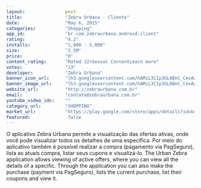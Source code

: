 ```yaml
---
layout:               post
title:                "Zebra Urbana - Cliente"
date:                 "May 6, 2015"
categories:           "Shopping"
app_id:               "br.com.zebraurbana.android.client"
rating:               "4.2"
installs:             "1,000 - 5,000"
size:                 "2.5M"
price:                "0"
content_rating:       "Rated 12+Sexual ContentLearn more"
votes:                "23"
developer:            "Zebra Urbana"
banner_icon_url:      "lh3.googleusercontent.com/hAMiL3CIp3GL6BnC_CevAaDcPd_7ZhysT9rbyoHCZeziO7G-0xBjmJX1bwvsKvzrUbI=w300"
banner_image_url:     "lh3.googleusercontent.com/hAMiL3CIp3GL6BnC_CevAaDcPd_7ZhysT9rbyoHCZeziO7G-0xBjmJX1bwvsKvzrUbI=w300"
website_url:          "http://zebraurbana.com.br"
email:                "contato@zebraurbana.com.br"
youtube_video_ids:    ""
category_url:         "SHOPPING"
market_url:           "https://play.google.com/store/apps/details?id=br.com.zebraurbana.android.client&hl=en"
featured:              false
---
```

O aplicativo Zebra Urbana permite a visualização das ofertas ativas, onde você pode visualizar todos os detalhes de uma específica. Por meio do aplicativo também é possível realizar a compra (pagamento via PagSeguro), lista as atuais compra, listar seus cupons e visualizá-lo. The Urban Zebra application allows viewing of active offers, where you can view all the details of a specific. Through the application you can also make the purchase (payment via PagSeguro), lists the current purchase, list their coupons and view it. 
